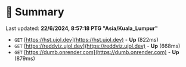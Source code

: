 # 📖 Summary
Last updated: **22/6/2024, 8:57:18 PTG "Asia/Kuala_Lumpur"**

- `GET` [https://hst.ujol.dev](https://hst.ujol.dev) - **Up** (822ms)
- `GET` [https://reddviz.ujol.dev](https://reddviz.ujol.dev) - **Up** (668ms)
- `GET` [https://dumb.onrender.com](https://dumb.onrender.com) - **Up** (879ms)
